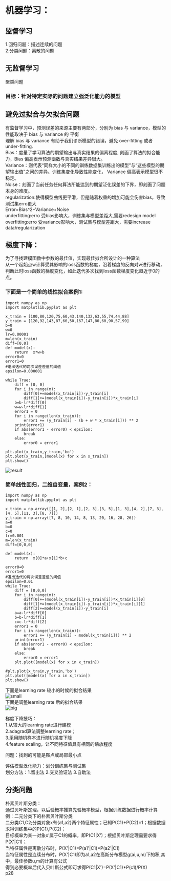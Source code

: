 # 机器学习：  
  
## 监督学习  
  1.回归问题：描述连续的问题  
  2.分类问题：离散的问题  
## 无监督学习  
  聚类问题  
  
### 目标：针对特定实际的问题建立强泛化能力的模型  
## 避免过拟合与欠拟合问题  
有监督学习中，预测误差的来源主要有两部分，分别为 bias  与 variance，模型的性能取决于 bias 与 variance 的 平衡  
理解 bias 与 variance 有助于我们诊断模型的错误，避免 over-fitting 或者 under-fitting.  
Bias：度量了学习算法的期望输出与真实结果的偏离程度, 刻画了算法的拟合能力，Bias 偏高表示预测函数与真实结果差异很大。  
Variance：则代表“同样大小的不同的训练数据集训练出的模型”与“这些模型的期望输出值”之间的差异。训练集变化导致性能变化， Variance 偏高表示模型很不稳定。  
Noise：刻画了当前任务任何算法所能达到的期望泛化误差的下界，即刻画了问题本身的难度。  
regularization:使得模型曲线更平滑，但是随着权重的增加可能会伤害bias，导致测试集erro更大  
Error=Bias^2+Variance+Noise  
underfitting:erro 受bias影响大，训练集与模型差距大,需要redesign model  
overfitting:erro 受variance影响大，测试集与模型差距大，需要increase data/regularization  
  
## 梯度下降：  
为了寻找建模函数中参数的最佳值，实现最佳拟合所设计的一种算法  
从一个起始点w计算受其影响的loss函数的梯度，沿着梯度的反向对w进行移动，判断此时loss函数的梯度变化，如此迭代多次找到loss函数梯度变化趋近于0的点。  
### 下面是一个简单的线性拟合案例1:
```
import numpy as np
import matplotlib.pyplot as plt

x_train = [100,80,120,75,60,43,140,132,63,55,74,44,88]
y_train = [120,92,143,87,60,50,167,147,80,60,90,57,99]
b=0
w=0
lr=0.00001
m=len(x_train)
diff=[0,0]
def model(x):
    return  x*w+b
error0=0
error1=0
#退出迭代的两次误差差值的阈值
epsilon=0.000001

while True:
    diff = [0, 0]
    for i in range(m):
        diff[0]+=model(x_train[i])-y_train[i]
        diff[1]+=(model(x_train[i])-y_train[i])*x_train[i]
    b=b-lr*diff[0]
    w=w-lr*diff[1]
    error1 = 0
    for i in range(len(x_train)):
        error1 += (y_train[i] - (b + w * x_train[i])) ** 2
    print(error1)
    if abs(error1 - error0) < epsilon:
        break
    else:
        error0 = error1

plt.plot(x_train,y_train,'bo')
plt.plot(x_train,[model(x) for x in x_train])
plt.show()
```
![result](https://github.com/YeBug/read/blob/master/1537026574.jpg)   
    
### 简单线性回归，二维自变量，案例2：   
```
import numpy as np
import matplotlib.pyplot as plt

x_train = np.array([[1, 2],[2, 1],[2, 3],[3, 5],[1, 3],[4, 2],[7, 3],[4, 5],[11, 3],[8, 7]])
y_train = np.array([7, 8, 10, 14, 8, 13, 20, 16, 28, 26])
a=0
b=0
c=0
lr=0.001
m=len(x_train)
diff=[0,0,0]

def model(x):
    return  x[0]*a+x[1]*b+c

error0=0
error1=0
#退出迭代的两次误差差值的阈值
epsilon=0.01
while True:
    diff = [0,0,0]
    for i in range(m):
        diff[0]+=(model(x_train[i])-y_train[i])*x_train[i][0]
        diff[1]+=(model(x_train[i])-y_train[i])*x_train[i][1]
        diff[2]+=model(x_train[i])-y_train[i]
    a=a-lr*diff[0]
    b=b-lr*diff[1]
    c=c-lr*diff[2]
    error1 = 0
    for i in range(len(x_train)):
        error1 += (y_train[i] - model(x_train[i])) ** 2
    print(error1)
    if abs(error1 - error0) < epsilon:
        break
    else:
        error0 = error1
    plt.plot([model(x) for x in x_train])

#plt.plot(x_train,y_train,'bo')
plt.plot([model(x) for x in x_train])
plt.show()
```
下面是learning rate 较小的时候的拟合结果  
![small](https://github.com/YeBug/read/blob/master/1537027380.jpg)  
下面是调整learning rate 后的拟合结果  
![big](https://github.com/YeBug/read/blob/master/1537027362.jpg)  
   
梯度下降技巧：  
1.从较大的learning rate进行建模  
2.adagrad算法调整learning rate；  
3.采用随机样本进行随机梯度下降  
4.feature scaling，让不同特征值具有相同的缩放程度  

问题：找到的可能是鞍点或局部最小点  

评估模型泛化能力：划分训练集与测试集  
划分方法：1.留出法  2.交叉验证法 3.自助法

## 分类问题  
朴素贝叶斯分类：  
通过贝叶斯定理，以后验概率推算先验概率模型，根据训练数据进行概率计算  
例：二元分类下的朴素贝叶斯分类  
二分类C1,C2;分类对象x有{a1,a2}两个特征属性；已知P(C1)+P(C2)=1；根据数据求得训练集中的P(C1),P(C2)；  
目标概率为某一对象x’属于C1的概率，即P(C1|X')；根据贝叶斯定理需要求得P(X'|C1)；  
当特征属性是离散分布时，P(X'|C1)=P(a1'|C1)\*P(a2'|C1)  
当特征属性是连续分布时，P(X'|C1)即为a1,a2在高斯分布模型g(ai,u,m)下的积,其中，最佳参数u,m的计算有公式  
得到必要概率后代入贝叶斯公式即可求得P(C1|X')=P(X'|C1)\*P(c1)/P(X)  
p28
